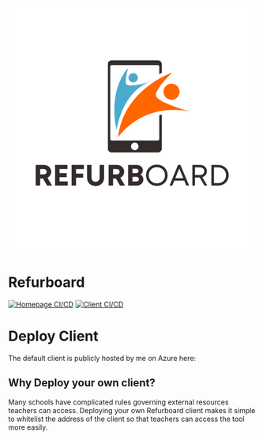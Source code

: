 ![A smart phone with two blue and orange people leaping out of the screen. Below is the text Refurboard.](assets/logo.png)
# Refurboard

[![Homepage CI/CD](https://github.com/kevinl95/Refurboard/actions/workflows/azure-static-web-apps-ashy-pebble-0a0fa1710.yml/badge.svg)](https://github.com/kevinl95/Refurboard/actions/workflows/azure-static-web-apps-ashy-pebble-0a0fa1710.yml) [![Client CI/CD](https://github.com/kevinl95/Refurboard/actions/workflows/azure-static-web-apps-purple-rock-06db10710.yml/badge.svg)](https://github.com/kevinl95/Refurboard/actions/workflows/azure-static-web-apps-purple-rock-06db10710.yml)

# Deploy Client

The default client is publicly hosted by me on Azure here:



## Why Deploy your own client?

Many schools have complicated rules governing external resources teachers can access. Deploying your own Refurboard client makes it simple to whitelist the address of the client so that teachers can access the tool more easily.